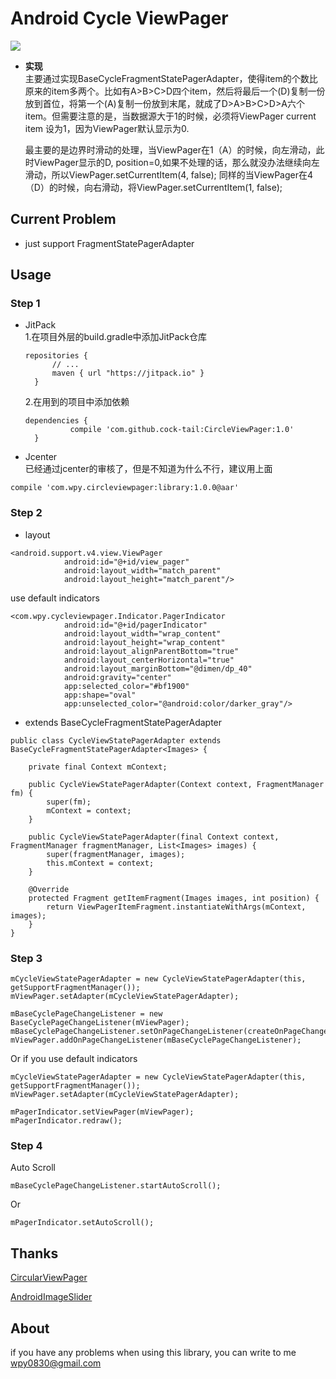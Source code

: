 # Android Cycle ViewPager
![](https://github.com/cock-tail/CircleViewPager/blob/master/screenshots/cycleviewpager.gif)

* **实现**  
主要通过实现BaseCycleFragmentStatePagerAdapter，使得item的个数比原来的item多两个。比如有A>B>C>D四个item，然后将最后一个(D)复制一份放到首位，将第一个(A)复制一份放到末尾，就成了D>A>B>C>D>A六个item。但需要注意的是，当数据源大于1的时候，必须将ViewPager current item 设为1，因为ViewPager默认显示为0.

  最主要的是边界时滑动的处理，当ViewPager在1（A）的时候，向左滑动，此时ViewPager显示的D,
  position=0,如果不处理的话，那么就没办法继续向左滑动，所以ViewPager.setCurrentItem(4, false);
  同样的当ViewPager在4（D）的时候，向右滑动，将ViewPager.setCurrentItem(1, false);

## Current Problem
* just support FragmentStatePagerAdapter

## Usage
### Step 1
* JitPack  
  1.在项目外层的build.gradle中添加JitPack仓库

  ```
  repositories {
        // ...
        maven { url "https://jitpack.io" }
    }
  ```

  2.在用到的项目中添加依赖

  ```
  dependencies {
	        compile 'com.github.cock-tail:CircleViewPager:1.0'
	}
  ```

* Jcenter  
已经通过jcenter的审核了，但是不知道为什么不行，建议用上面
```
compile 'com.wpy.circleviewpager:library:1.0.0@aar'
```

### Step 2

* layout
```
<android.support.v4.view.ViewPager
            android:id="@+id/view_pager"
            android:layout_width="match_parent"
            android:layout_height="match_parent"/>
```
use default indicators
```
<com.wpy.cycleviewpager.Indicator.PagerIndicator
            android:id="@+id/pagerIndicator"
            android:layout_width="wrap_content"
            android:layout_height="wrap_content"
            android:layout_alignParentBottom="true"
            android:layout_centerHorizontal="true"
            android:layout_marginBottom="@dimen/dp_40"
            android:gravity="center"
            app:selected_color="#bf1900"
            app:shape="oval"
            app:unselected_color="@android:color/darker_gray"/>
```
* extends BaseCycleFragmentStatePagerAdapter
```
public class CycleViewStatePagerAdapter extends BaseCycleFragmentStatePagerAdapter<Images> {

    private final Context mContext;

    public CycleViewStatePagerAdapter(Context context, FragmentManager fm) {
        super(fm);
        mContext = context;
    }

    public CycleViewStatePagerAdapter(final Context context, FragmentManager fragmentManager, List<Images> images) {
        super(fragmentManager, images);
        this.mContext = context;
    }

    @Override
    protected Fragment getItemFragment(Images images, int position) {
        return ViewPagerItemFragment.instantiateWithArgs(mContext, images);
    }
}
```

### Step 3

```
mCycleViewStatePagerAdapter = new CycleViewStatePagerAdapter(this, getSupportFragmentManager());
mViewPager.setAdapter(mCycleViewStatePagerAdapter);

mBaseCyclePageChangeListener = new BaseCyclePageChangeListener(mViewPager);
mBaseCyclePageChangeListener.setOnPageChangeListener(createOnPageChangeListener());
mViewPager.addOnPageChangeListener(mBaseCyclePageChangeListener);
```
Or if you use default indicators

```
mCycleViewStatePagerAdapter = new CycleViewStatePagerAdapter(this, getSupportFragmentManager());
mViewPager.setAdapter(mCycleViewStatePagerAdapter);

mPagerIndicator.setViewPager(mViewPager);
mPagerIndicator.redraw();
```
### Step 4
Auto Scroll
```
mBaseCyclePageChangeListener.startAutoScroll();
```
Or
```
mPagerIndicator.setAutoScroll();
```
## Thanks
[CircularViewPager](https://github.com/TobiasBuchholz/CircularViewPager)

[AndroidImageSlider](https://github.com/daimajia/AndroidImageSlider)

## About
if you have any problems when using this library, you can write to me <wpy0830@gmail.com>
